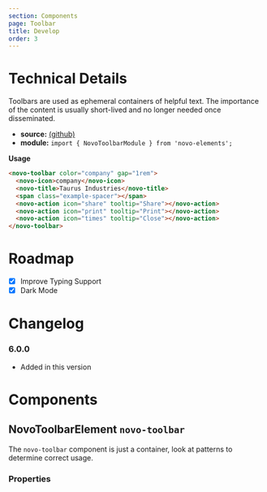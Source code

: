 ```yaml
---
section: Components
page: Toolbar
title: Develop
order: 3
---
```


# Technical Details

Toolbars are used as ephemeral containers of helpful text. The importance of the content is usually short-lived and no longer needed once disseminated.

- **source:** [(github)](https://github.com/bullhorn/novo-elements/blob/master/projects/novo-elements/src/elements/toolbar)
- **module:** `import { NovoToolbarModule } from 'novo-elements';`

**Usage**

```html
<novo-toolbar color="company" gap="1rem">
  <novo-icon>company</novo-icon>
  <novo-title>Taurus Industries</novo-title>
  <span class="example-spacer"></span>
  <novo-action icon="share" tooltip="Share"></novo-action>
  <novo-action icon="print" tooltip="Print"></novo-action>
  <novo-action icon="times" tooltip="Close"></novo-action>
</novo-toolbar>
```

# Roadmap

- [x] Improve Typing Support
- [x] Dark Mode

# Changelog

### 6.0.0

- Added in this version

# Components

## NovoToolbarElement `novo-toolbar`

The `novo-toolbar` component is just a container, look at patterns to determine correct usage.

### Properties

<props-table component="NovoToolbarElement"></props-table>

